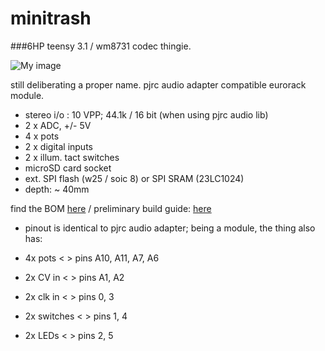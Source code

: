 # minitrash

###6HP teensy 3.1 / wm8731 codec thingie.

![My image](https://farm8.staticflickr.com/7615/17264546385_cec048eaee_z.jpg)

still deliberating a proper name. pjrc audio adapter compatible eurorack module. 

- stereo i/o  : 10 VPP; 44.1k / 16 bit (when using pjrc audio lib)
- 2 x ADC, +/- 5V
- 4 x pots
- 2 x digital inputs
- 2 x illum. tact switches
- microSD card socket
- ext. SPI flash (w25 / soic 8) or SPI SRAM (23LC1024)
- depth: ~ 40mm
 
find the BOM [here](https://github.com/mxmxmx/minitrash/blob/master/hard/BOM.md)
/ preliminary build guide: [here](https://github.com/mxmxmx/minitrash/wiki/Building-it)

- pinout is identical to pjrc audio adapter; being a module, the thing also has:

- 4x pots     < >   pins A10, A11, A7, A6
- 2x CV in    < >   pins A1, A2
- 2x clk in   < >   pins 0, 3
- 2x switches < >   pins 1, 4
- 2x LEDs     < >   pins 2, 5
